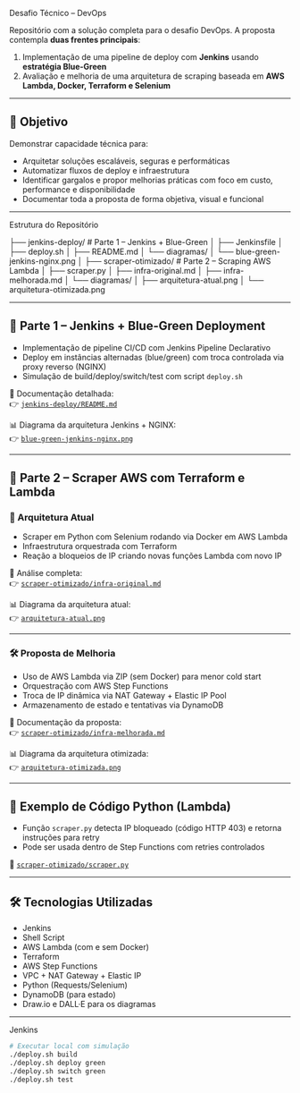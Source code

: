 Desafio Técnico – DevOps

Repositório com a solução completa para o desafio DevOps. A proposta contempla **duas frentes principais**:

1. Implementação de uma pipeline de deploy com **Jenkins** usando **estratégia Blue-Green**
2. Avaliação e melhoria de uma arquitetura de scraping baseada em **AWS Lambda, Docker, Terraform e Selenium**

---

## 🎯 Objetivo

Demonstrar capacidade técnica para:

- Arquitetar soluções escaláveis, seguras e performáticas
- Automatizar fluxos de deploy e infraestrutura
- Identificar gargalos e propor melhorias práticas com foco em custo, performance e disponibilidade
- Documentar toda a proposta de forma objetiva, visual e funcional

---

Estrutura do Repositório

├── jenkins-deploy/ # Parte 1 – Jenkins + Blue-Green
│ ├── Jenkinsfile
│ ├── deploy.sh
│ ├── README.md
│ └── diagramas/
│ └── blue-green-jenkins-nginx.png
│
├── scraper-otimizado/ # Parte 2 – Scraping AWS Lambda
│ ├── scraper.py
│ ├── infra-original.md
│ ├── infra-melhorada.md
│ └── diagramas/
│ ├── arquitetura-atual.png
│ └── arquitetura-otimizada.png

---

## 🧩 Parte 1 – Jenkins + Blue-Green Deployment

- Implementação de pipeline CI/CD com Jenkins Pipeline Declarativo
- Deploy em instâncias alternadas (blue/green) com troca controlada via proxy reverso (NGINX)
- Simulação de build/deploy/switch/test com script `deploy.sh`

📄 Documentação detalhada:  
👉 [`jenkins-deploy/README.md`](jenkins-deploy/README.md)

📊 Diagrama da arquitetura Jenkins + NGINX:  
👉 [`blue-green-jenkins-nginx.png`](jenkins-deploy/diagramas/blue-green-jenkins-nginx.png)

---

## 🔎 Parte 2 – Scraper AWS com Terraform e Lambda

### 🔹 Arquitetura Atual

- Scraper em Python com Selenium rodando via Docker em AWS Lambda
- Infraestrutura orquestrada com Terraform
- Reação a bloqueios de IP criando novas funções Lambda com novo IP

📄 Análise completa:  
👉 [`scraper-otimizado/infra-original.md`](scraper-otimizado/infra-original.md)

📊 Diagrama da arquitetura atual:  
👉 [`arquitetura-atual.png`](scraper-otimizado/diagramas/arquitetura-atual.png)

---

### 🛠️ Proposta de Melhoria

- Uso de AWS Lambda via ZIP (sem Docker) para menor cold start
- Orquestração com AWS Step Functions
- Troca de IP dinâmica via NAT Gateway + Elastic IP Pool
- Armazenamento de estado e tentativas via DynamoDB

📄 Documentação da proposta:  
👉 [`scraper-otimizado/infra-melhorada.md`](scraper-otimizado/infra-melhorada.md)

📊 Diagrama da arquitetura otimizada:  
👉 [`arquitetura-otimizada.png`](scraper-otimizado/diagramas/arquitetura-otimizada.png)

---

## 🧪 Exemplo de Código Python (Lambda)

- Função `scraper.py` detecta IP bloqueado (código HTTP 403) e retorna instruções para retry
- Pode ser usada dentro de Step Functions com retries controlados

📄 [`scraper-otimizado/scraper.py`](scraper-otimizado/scraper.py)

---

## 🛠️ Tecnologias Utilizadas

- Jenkins
- Shell Script
- AWS Lambda (com e sem Docker)
- Terraform
- AWS Step Functions
- VPC + NAT Gateway + Elastic IP
- Python (Requests/Selenium)
- DynamoDB (para estado)
- Draw.io e DALL·E para os diagramas

---

Jenkins

```bash
# Executar local com simulação
./deploy.sh build
./deploy.sh deploy green
./deploy.sh switch green
./deploy.sh test
